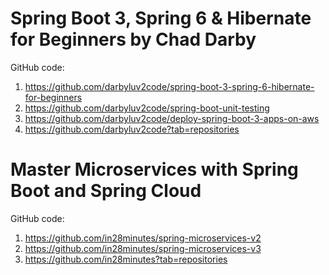 # Spring Boot 3, Spring 6 & Hibernate for Beginners by Chad Darby
GitHub code: 
  1. https://github.com/darbyluv2code/spring-boot-3-spring-6-hibernate-for-beginners
  2. https://github.com/darbyluv2code/spring-boot-unit-testing
  3. https://github.com/darbyluv2code/deploy-spring-boot-3-apps-on-aws
  4. https://github.com/darbyluv2code?tab=repositories


# Master Microservices with Spring Boot and Spring Cloud
GitHub code:
  1. https://github.com/in28minutes/spring-microservices-v2
  2. https://github.com/in28minutes/spring-microservices-v3
  3. https://github.com/in28minutes?tab=repositories 
